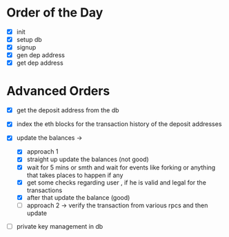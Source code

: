 # Order of the Day

- [x] init
- [x] setup db
- [x] signup
- [x] gen dep address
- [x] get dep address

# Advanced Orders

- [x] get the deposit address from the db
- [x] index the eth blocks for the transaction history of the deposit addresses
- [x] update the balances ->

  - [x] approach 1
  - [x] straight up update the balances (not good)
  - [x] wait for 5 mins or smth and wait for events like forking or anything that takes places to happen if any
  - [x] get some checks regarding user , if he is valid and legal for the transactions
  - [x] after that update the balance (good)
  - [ ] approach 2 -> verify the transaction from various rpcs and then update

- [ ] private key management in db
